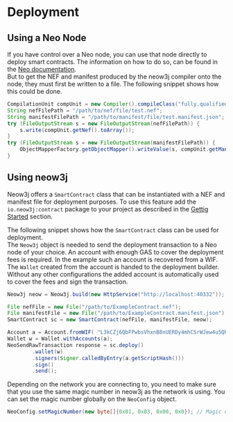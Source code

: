 # Deployment

## Using a Neo Node

If you have control over a Neo node, you can use that node directly to deploy smart contracts. The
information on how to do so, can be found in the [Neo
documentation](https://docs.neo.org/v3/docs/en-us/sc/deploy/deploy.html).  
But to get the NEF and manifest produced by the neow3j compiler onto the node, they must first be
written to a file. The following snippet shows how this could be done.

```java
CompilationUnit compUnit = new Compiler().compileClass("fully.qualified.name.SmartContract");
String nefFilePath = "/path/to/nef/file/test.nef";
String manifestFilePath = "/path/to/manifest/file/test.manifest.json";
try (FileOutputStream s = new FileOutputStream(nefFilePath)) {
    s.write(compUnit.getNef().toArray());
}
try (FileOutputStream s = new FileOutputStream(manifestFilePath)) {
    ObjectMapperFactory.getObjectMapper().writeValue(s, compUnit.getManifest());
}
```

## Using neow3j

Neow3j offers a `SmartContract` class that can be instantiated with a NEF and manifest file for
deployment purposes. To use this feature add the `io.neow3j:contract` package to your project as
described in the [Gettig Started](overview/getting_started.md?id=sdk) section.

The following snippet shows how the `SmartContract` class can be used for deployment.  
The `Neow3j` object is needed to send the deployment transaction to a Neo node of your choice.
An account with enough GAS to cover the deployment fees is required. In the example such an account
is recovered from a WIF. The `Wallet` created from the account is handed to the deployment builder.
Without any other configurations the added account is automatically used to cover the fees and sign
the transaction.

```java
Neow3j neow = Neow3j.build(new HttpService("http://localhost:40332"));

File nefFile = new File("/path/to/ExampleContract.nef");
File manifestFile = new File("/path/to/ExampleContract.manifest.json");
SmartContract sc = new SmartContract(nefFile, manifestFile, neow);

Account a = Account.fromWIF( "L3kCZj6QbFPwbsVhxnB8nUERDy4mhCSrWJew4u5Qh5QmGMfnCTda")
Wallet w = Wallet.withAccounts(a);
NeoSendRawTransaction response = sc.deploy()
        .wallet(w)
        .signers(Signer.calledByEntry(a.getScriptHash()))
        .sign()
        .send();
```

Depending on the network you are connecting to, you need to make sure that you use the same magic
number in neow3j as the network is using. You can set the magic number globally on the `NeoConfig`
object.

```java
NeoConfig.setMagicNumber(new byte[]{0x01, 0x03, 0x00, 0x0}); // Magic number 769, little-endian
```
